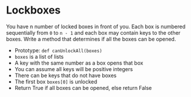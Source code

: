 # Lockboxes
You have n number of locked boxes in front of you. Each box is numbered sequentially from `0` to `n - 1` and each box may contain keys to the other boxes. Write a method that determines if all the boxes can be opened.

- Prototype: `def canUnlockAll(boxes)`
- `boxes` is a list of lists
- A key with the same number as a box opens that box
- You can assume all keys will be positive integers
- There can be keys that do not have boxes
- The first box `boxes[0]` is unlocked
- Return True if all boxes can be opened, else return False

